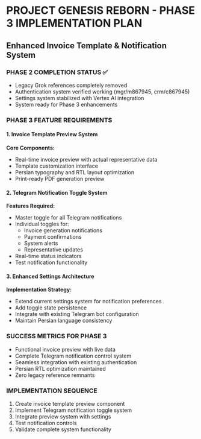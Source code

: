 # PROJECT GENESIS REBORN - PHASE 3 IMPLEMENTATION PLAN
## Enhanced Invoice Template & Notification System

### PHASE 2 COMPLETION STATUS ✅
- Legacy Grok references completely removed
- Authentication system verified working (mgr/m867945, crm/c867945)
- Settings system stabilized with Vertex AI integration
- System ready for Phase 3 enhancements

### PHASE 3 FEATURE REQUIREMENTS

#### 1. Invoice Template Preview System
**Core Components:**
- Real-time invoice preview with actual representative data
- Template customization interface
- Persian typography and RTL layout optimization
- Print-ready PDF generation preview

#### 2. Telegram Notification Toggle System
**Features Required:**
- Master toggle for all Telegram notifications
- Individual toggles for:
  - Invoice generation notifications
  - Payment confirmations
  - System alerts
  - Representative updates
- Real-time status indicators
- Test notification functionality

#### 3. Enhanced Settings Architecture
**Implementation Strategy:**
- Extend current settings system for notification preferences
- Add toggle state persistence
- Integrate with existing Telegram bot configuration
- Maintain Persian language consistency

### SUCCESS METRICS FOR PHASE 3
- Functional invoice preview with live data
- Complete Telegram notification control system
- Seamless integration with existing authentication
- Persian RTL optimization maintained
- Zero legacy reference remnants

### IMPLEMENTATION SEQUENCE
1. Create invoice template preview component
2. Implement Telegram notification toggle system
3. Integrate preview system with settings
4. Test notification controls
5. Validate complete system functionality